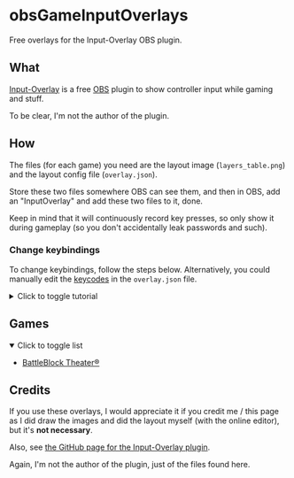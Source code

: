 # obsGameInputOverlays

Free overlays for the Input-Overlay OBS plugin.

## What

[Input-Overlay](https://obsproject.com/forum/resources/input-overlay.552/ "Official plugin page") is a free [OBS](https://obsproject.com/ "Official OBS website") plugin to show controller input while gaming and stuff.

To be clear, I'm not the author of the plugin.

## How

The files (for each game) you need are the layout image (`layers_table.png`) and the layout config file (`overlay.json`).

Store these two files somewhere OBS can see them, and then in OBS, add an "InputOverlay" and add these two files to it, done.

Keep in mind that it will continuously record key presses, so only show it during gameplay (so you don't accidentally leak passwords and such).

### Change keybindings

To change keybindings, follow the steps below. Alternatively, you could manually edit the [keycodes](https://github.com/univrsal/input-overlay/wiki#where-are-the-keycodes "Official plugin FAQ - Where are the keycodes?") in the `overlay.json` file.

<details closed><summary>Click to toggle tutorial</summary>

1. Put both files (`layers_table.png` and `overlay.json`) in the [online editor](https://univrsal.github.io/input-overlay/cct/ "Official online config file editor").
2. To move on the canvas, use _right mouse click_ and to stop moving _middle mouse click_.
3. Click on an image and select __"Edit selected element"__ on the right.
4. Then on the left, make sure __"Record keycode"__ is checked, then click on the input field next to __"Keycode"__ and press the key you want for it. To apply, hit OK.
5. When you're all done, select __"Export to JSON"__, and now that's your new config file (replaces `overlay.json`) with your custom keybindings.

</details>

## Games

<details open><summary>Click to toggle list</summary>

- [BattleBlock Theater®](./battleblocktheater/README.md#what "Open README for BattleBlock Theater overlay")

</details>

## Credits

If you use these overlays, I would appreciate it if you credit me / this page as I did draw the images and did the layout myself (with the online editor), but it's __not necessary__.

Also, see [the GitHub page for the Input-Overlay plugin](https://github.com/univrsal/input-overlay "GitHub repository of the Input-Overlay plugin").

Again, I'm not the author of the plugin, just of the files found here.
